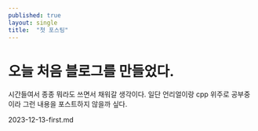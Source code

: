 ```yaml
---
published: true
layout: single
title:  "첫 포스팅"
---
```


# 오늘 처음 블로그를 만들었다.

시간들여서 종종 뭐라도 쓰면서 채워갈 생각이다.
일단 언리얼이랑 cpp 위주로 공부중이라 그런 내용을 포스트하지 않을까 싶다.

2023-12-13-first.md
